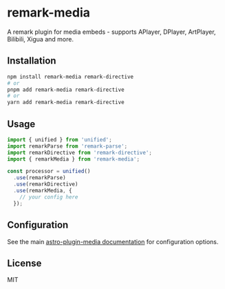 # remark-media

A remark plugin for media embeds - supports APlayer, DPlayer, ArtPlayer, Bilibili, Xigua and more.

## Installation

```bash
npm install remark-media remark-directive
# or
pnpm add remark-media remark-directive
# or
yarn add remark-media remark-directive
```

## Usage

```js
import { unified } from 'unified';
import remarkParse from 'remark-parse';
import remarkDirective from 'remark-directive';
import { remarkMedia } from 'remark-media';

const processor = unified()
  .use(remarkParse)
  .use(remarkDirective)
  .use(remarkMedia, {
    // your config here
  });
```

## Configuration

See the main [astro-plugin-media documentation](https://github.com/moecasts/remark-media) for configuration options.

## License

MIT
